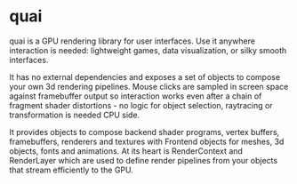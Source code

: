 # quai

quai is a GPU rendering library for user interfaces. Use it anywhere interaction is needed: lightweight games, data visualization, or silky smooth interfaces. 

It has no external dependencies and exposes a set of objects to compose your own 3d rendering pipelines. Mouse clicks are sampled in screen space against framebuffer output so interaction works even after a chain of fragment shader distortions - no logic for object selection, raytracing or transformation is needed CPU side.

It provides objects to compose backend shader programs, vertex buffers, framebuffers, renderers and textures with Frontend objects for meshes, 3d objects, fonts and animations. At its heart is RenderContext and RenderLayer which are used to define render pipelines from your objects that stream efficiently to the GPU.